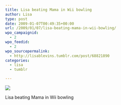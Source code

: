 ```yaml
---
title: Lisa beating Mama in Wii bowling
author: Lisa
type: post
date: 2009-01-07T00:49:35+00:00
url: /2009/01/07/lisa-beating-mama-in-wii-bowling/
wpo_campaignid:
  - 2
wpo_feedid:
  - 2
wpo_sourcepermalink:
  - http://lisablevins.tumblr.com/post/68821890
categories:
  - lisa
  - tumblr

---
```

![][1]

Lisa beating Mama in Wii bowling

 [1]: /wp-o-matic/cache/cf5f4_xMgN4OQMFietibigC0ihU4ovo1_500.jpg